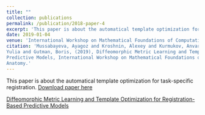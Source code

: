 ```yaml
---
title: ""
collection: publications
permalink: /publication/2018-paper-4
excerpt: 'This paper is about the automatical template optimization for task-specific registration.'
date: 2019-01-04
venue: 'International Workshop on Mathematical Foundations of Computational Anatomy'
citation: 'Mussabayeva, Ayagoz and Kroshnin, Alexey and Kurmukov, Anvar and Pisov, Maxim and Denisova, 
Yulia and Gutman, Boris, (2019), Diffeomorphic Metric Learning and Template Optimization for Registration-Based 
Predictive Models, International Workshop on Mathematical Foundations of Computational 
Anatomy.'
---
```

This paper is about the automatical template optimization for task-specific registration.
[Download paper here](http://ayagoz.github.io/files/paper4.pdf)


[Diffeomorphic Metric Learning and Template Optimization for Registration-Based Predictive Models](https://link.springer.com/chapter/10.1007/978-3-030-33226-6_17)


